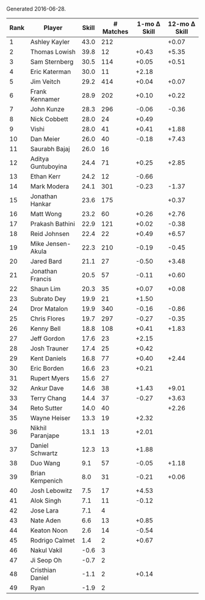 Generated 2016-06-28.

| Rank | Player             | Skill | # Matches | 1-mo Δ Skill | 12-mo Δ Skill |
|------|--------------------|-------|-----------|--------------|---------------|
|    1 | Ashley Kayler      |  43.0 |       212 |              |         +0.07 |
|    2 | Thomas Lowish      |  39.8 |        12 |        +0.43 |         +5.35 |
|    3 | Sam Sternberg      |  30.5 |       114 |        +0.05 |         +0.51 |
|    4 | Eric Katerman      |  30.0 |        11 |        +2.18 |               |
|    5 | Jim Veitch         |  29.2 |       414 |        +0.04 |         +0.07 |
|    6 | Frank Kennamer     |  28.9 |       202 |        +0.10 |         +0.22 |
|    7 | John Kunze         |  28.3 |       296 |        -0.06 |         -0.36 |
|    8 | Nick Cobbett       |  28.0 |        24 |        +0.49 |               |
|    9 | Vishi              |  28.0 |        41 |        +0.41 |         +1.88 |
|   10 | Dan Meier          |  26.0 |        40 |        -0.18 |         +7.43 |
|   11 | Saurabh Bajaj      |  26.0 |        16 |              |               |
|   12 | Aditya Guntuboyina |  24.4 |        71 |        +0.25 |         +2.85 |
|   13 | Ethan Kerr         |  24.2 |        12 |        -0.66 |               |
|   14 | Mark Modera        |  24.1 |       301 |        -0.23 |         -1.37 |
|   15 | Jonathan Hankar    |  23.6 |       175 |              |         +0.37 |
|   16 | Matt Wong          |  23.2 |        60 |        +0.26 |         +2.76 |
|   17 | Prakash Bathini    |  22.9 |       121 |        +0.02 |         -0.38 |
|   18 | Reid Johnsen       |  22.4 |        22 |        +0.49 |         +6.57 |
|   19 | Mike Jensen-Akula  |  22.3 |       210 |        -0.19 |         -0.45 |
|   20 | Jared Bard         |  21.1 |        27 |        -0.50 |         +3.48 |
|   21 | Jonathan Francis   |  20.5 |        57 |        -0.11 |         +0.60 |
|   22 | Shaun Lim          |  20.3 |        35 |        +0.07 |         +0.08 |
|   23 | Subrato Dey        |  19.9 |        21 |        +1.50 |               |
|   24 | Dror Matalon       |  19.9 |       340 |        -0.16 |         -0.86 |
|   25 | Chris Flores       |  19.7 |       297 |        -0.27 |         -0.35 |
|   26 | Kenny Bell         |  18.8 |       108 |        +0.41 |         +1.83 |
|   27 | Jeff Gordon        |  17.6 |        23 |        +2.15 |               |
|   28 | Josh Trauner       |  17.4 |        25 |        +0.42 |               |
|   29 | Kent Daniels       |  16.8 |        77 |        +0.40 |         +2.44 |
|   30 | Eric Borden        |  16.6 |        23 |        +0.21 |               |
|   31 | Rupert Myers       |  15.6 |        27 |              |               |
|   32 | Ankur Dave         |  14.6 |        38 |        +1.43 |         +9.01 |
|   33 | Terry Chang        |  14.4 |        37 |        -0.27 |         +3.63 |
|   34 | Reto Sutter        |  14.0 |        40 |              |         +2.26 |
|   35 | Wayne Heiser       |  13.3 |        19 |        +2.32 |               |
|   36 | Nikhil Paranjape   |  13.1 |        13 |        +2.01 |               |
|   37 | Daniel Schwartz    |  12.3 |        13 |        +1.88 |               |
|   38 | Duo Wang           |   9.1 |        57 |        -0.05 |         +1.18 |
|   39 | Brian Kempenich    |   8.0 |        31 |        -0.21 |         +0.06 |
|   40 | Josh Lebowitz      |   7.5 |        17 |        +4.53 |               |
|   41 | Alok Singh         |   7.1 |        11 |        -0.12 |               |
|   42 | Jose Lara          |   7.1 |         4 |              |               |
|   43 | Nate Aden          |   6.6 |        13 |        +0.85 |               |
|   44 | Keaton Noon        |   2.6 |        14 |        -0.54 |               |
|   45 | Rodrigo Calmet     |   1.4 |         2 |        +0.67 |               |
|   46 | Nakul Vakil        |  -0.6 |         3 |              |               |
|   47 | Ji Seop Oh         |  -0.7 |         2 |              |               |
|   48 | Cristhian Daniel   |  -1.1 |         2 |        +0.14 |               |
|   49 | Ryan               |  -1.9 |         2 |              |               |